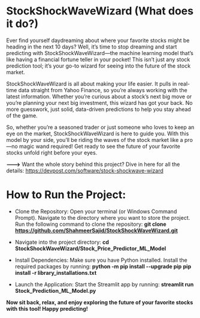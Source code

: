 # StockShockWaveWizard (What does it do?)
Ever find yourself daydreaming about where your favorite stocks might be heading in the next 10 days? Well, it’s time to stop dreaming and start predicting with StockShockWaveWizard—the machine learning model that’s like having a financial fortune teller in your pocket! This isn’t just any stock prediction tool; it’s your go-to wizard for seeing into the future of the stock market.

StockShockWaveWizard is all about making your life easier. It pulls in real-time data straight from Yahoo Finance, so you’re always working with the latest information. Whether you’re curious about a stock’s next big move or you’re planning your next big investment, this wizard has got your back. No more guesswork, just solid, data-driven predictions to help you stay ahead of the game.

So, whether you’re a seasoned trader or just someone who loves to keep an eye on the market, StockShockWaveWizard is here to guide you. With this model by your side, you’ll be riding the waves of the stock market like a pro—no magic wand required! Get ready to see the future of your favorite stocks unfold right before your eyes. 

**--->** Want the whole story behind this project? Dive in here for all the details: https://devpost.com/software/stock-shockwave-wizard

# How to Run the Project:
- Clone the Repository:
  Open your terminal (or Windows Command Prompt).
  Navigate to the directory where you want to store the project.
  Run the following command to clone the repository:
  **git clone https://github.com/ShahmeerSajid/StockShockWaveWizard.git**

- Navigate into the project directory:
  **cd StockShockWaveWizard/Stock_Price_Predictor_ML_Model**

- Install Dependencies:
  Make sure you have Python installed.
  Install the required packages by running:
     **python -m pip install --upgrade pip**
     **pip install -r library_installations.txt**
  
- Launch the Application:
  Start the Streamlit app by running: **streamlit run Stock_Prediction_ML_Model.py**

  
**Now sit back, relax, and enjoy exploring the future of your favorite stocks with this tool! Happy predicting!**
